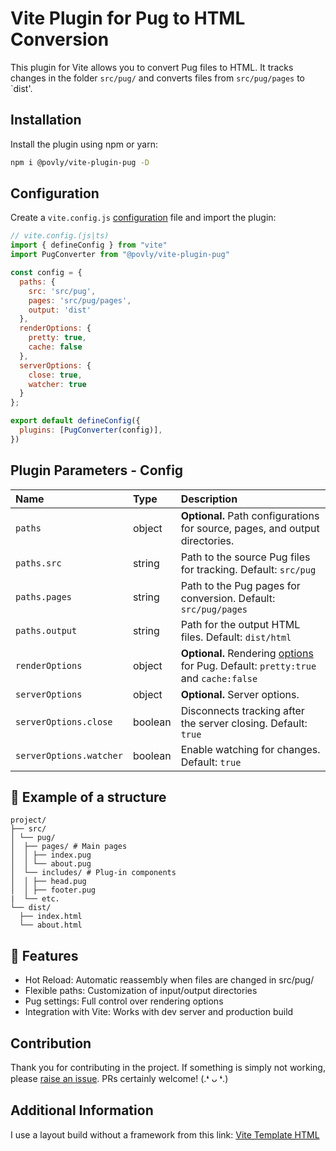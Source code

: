# Vite Plugin for Pug to HTML Conversion

This plugin for Vite allows you to convert Pug files to HTML. It tracks changes in the folder `src/pug/` and converts files from `src/pug/pages` to `dist'.

## Installation

Install the plugin using npm or yarn:

```bash
npm i @povly/vite-plugin-pug -D
```

## Configuration

Create a `vite.config.js` [configuration](https://vite.dev/config/) file and import the plugin:
```javascript
// vite.config.(js|ts)
import { defineConfig } from "vite"
import PugConverter from "@povly/vite-plugin-pug"

const config = {
  paths: {
    src: 'src/pug',
    pages: 'src/pug/pages',
    output: 'dist'
  },
  renderOptions: {
    pretty: true,
    cache: false
  },
  serverOptions: {
    close: true,
    watcher: true
  }
};

export default defineConfig({
  plugins: [PugConverter(config)],
})
```

## Plugin Parameters - Config

| Name  | Type     | Description |
| :-----| :------- | :---------- |
| `paths` | object         | **Optional.** Path configurations for source, pages, and output directories. |
| `paths.src` | 	string         | 	Path to the source Pug files for tracking. Default: `src/pug` |
| `paths.pages` | 	string         | Path to the Pug pages for conversion. Default: `src/pug/pages` |
| `paths.output` | 	string         | Path for the output HTML files. Default: `dist/html` |
| `renderOptions` | 	object         | **Optional.** Rendering [options](https://pugjs.org/api/reference.html) for Pug. Default: `pretty:true` and `cache:false`  |
| `serverOptions` | 	object         | **Optional.** Server options.  |
| `serverOptions.close` | 	boolean         | Disconnects tracking after the server closing. Default: `true` |
| `serverOptions.watcher` | 	boolean         |  Enable watching for changes. Default: `true` |

## 📂 Example of a structure

```
project/
├── src/
│ └── pug/
│  ├── pages/ # Main pages
│  │ ├── index.pug
│  │ └── about.pug
│  └── includes/ # Plug-in components
│  │ ├── head.pug
│  │ ├── footer.pug
|  └── etc.
└── dist/
  ├── index.html
  └── about.html
```

## 🚀 Features
- Hot Reload: Automatic reassembly when files are changed in src/pug/
- Flexible paths: Customization of input/output directories
- Pug settings: Full control over rendering options
- Integration with Vite: Works with dev server and production build

## Contribution
Thank you for contributing in the project. If something is simply not working, please [raise an issue](https://github.com/povly/vite-plugin-pug/issues). PRs certainly welcome! (.❛ ᴗ ❛.)

## Additional Information
I use a layout build without a framework from this link: [Vite Template HTML](https://github.com/povly/vite-template-html)

